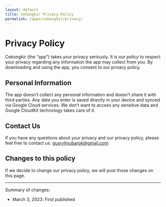 ```yaml
---
layout: default
title: Cekongkir Privacy Policy
permalink: /apps/cekongkir/privacy/
---
```


# Privacy Policy

Cekongkir (the “app”) takes your privacy seriously. It is our policy to respect your privacy regarding any information the app may collect from you. By downloading and using the app, you consent to our privacy policy.

## Personal Information

The app doesn’t collect any personal information and doesn’t share it with third parties. Any data you enter is saved directly in your device and synced via Google Cloud services. We don’t want to access any sensitive data and Google CloudKit technology takes care of it.

## Contact Us

If you have any questions about your privacy and our privacy policy, please feel free to contact us. <a href="mailto:gusrylmubarok@gmail.com">gusrylmubarok@gmail.com</a>

## Changes to this policy

If we decide to change our privacy policy, we will post those changes on this page.

---

Summary of changes:
- March 3, 2023: First published
